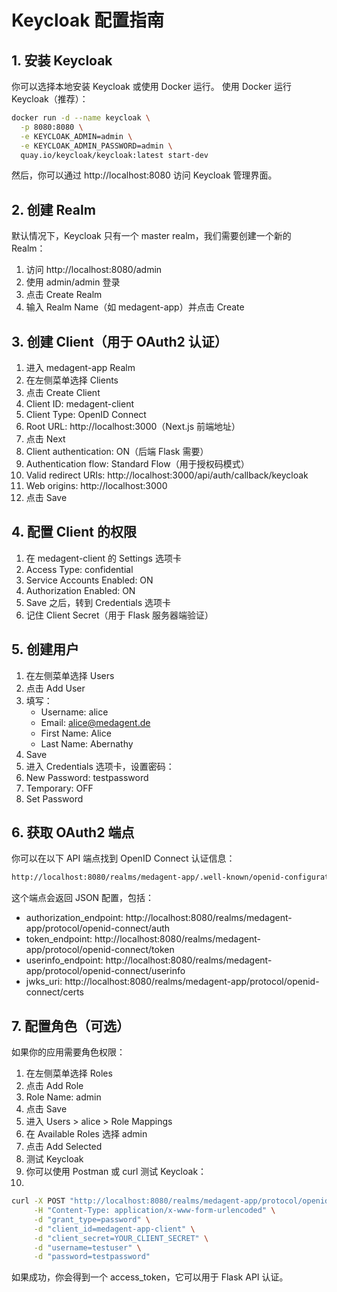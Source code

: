 # Keycloak 配置指南

## 1. 安装 Keycloak
你可以选择本地安装 Keycloak 或使用 Docker 运行。
使用 Docker 运行 Keycloak（推荐）：
```bash
docker run -d --name keycloak \
  -p 8080:8080 \
  -e KEYCLOAK_ADMIN=admin \
  -e KEYCLOAK_ADMIN_PASSWORD=admin \
  quay.io/keycloak/keycloak:latest start-dev
```
然后，你可以通过 http://localhost:8080 访问 Keycloak 管理界面。

## 2. 创建 Realm
默认情况下，Keycloak 只有一个 master realm，我们需要创建一个新的 Realm：
1. 访问 http://localhost:8080/admin
2. 使用 admin/admin 登录
3. 点击 Create Realm
4. 输入 Realm Name（如 medagent-app）并点击 Create

## 3. 创建 Client（用于 OAuth2 认证）
1. 进入 medagent-app Realm
2. 在左侧菜单选择 Clients
3. 点击 Create Client
4. Client ID: medagent-client
5. Client Type: OpenID Connect
6. Root URL: http://localhost:3000（Next.js 前端地址）
7. 点击 Next
8. Client authentication: ON（后端 Flask 需要）
9. Authentication flow: Standard Flow（用于授权码模式）
10. Valid redirect URIs: http://localhost:3000/api/auth/callback/keycloak
11. Web origins: http://localhost:3000
12. 点击 Save

## 4. 配置 Client 的权限
1. 在 medagent-client 的 Settings 选项卡
2. Access Type: confidential
3. Service Accounts Enabled: ON
4. Authorization Enabled: ON
5. Save 之后，转到 Credentials 选项卡
6. 记住 Client Secret（用于 Flask 服务器端验证）

## 5. 创建用户
1. 在左侧菜单选择 Users
2. 点击 Add User
3. 填写：
   - Username: alice
   - Email: alice@medagent.de
   - First Name: Alice
   - Last Name: Abernathy
4. Save
5. 进入 Credentials 选项卡，设置密码：
6. New Password: testpassword
7. Temporary: OFF
8. Set Password

## 6. 获取 OAuth2 端点
你可以在以下 API 端点找到 OpenID Connect 认证信息：

```bash
http://localhost:8080/realms/medagent-app/.well-known/openid-configuration
```
这个端点会返回 JSON 配置，包括：
- authorization_endpoint: http://localhost:8080/realms/medagent-app/protocol/openid-connect/auth
- token_endpoint: http://localhost:8080/realms/medagent-app/protocol/openid-connect/token
- userinfo_endpoint: http://localhost:8080/realms/medagent-app/protocol/openid-connect/userinfo
- jwks_uri: http://localhost:8080/realms/medagent-app/protocol/openid-connect/certs

## 7. 配置角色（可选）
如果你的应用需要角色权限：

1. 在左侧菜单选择 Roles 
2. 点击 Add Role
3. Role Name: admin
4. 点击 Save
5. 进入 Users > alice > Role Mappings
6. 在 Available Roles 选择 admin
7. 点击 Add Selected
8. 测试 Keycloak
9.  你可以使用 Postman 或 curl 测试 Keycloak：
10. 
```bash
curl -X POST "http://localhost:8080/realms/medagent-app/protocol/openid-connect/token" \
     -H "Content-Type: application/x-www-form-urlencoded" \
     -d "grant_type=password" \
     -d "client_id=medagent-app-client" \
     -d "client_secret=YOUR_CLIENT_SECRET" \
     -d "username=testuser" \
     -d "password=testpassword"
```
如果成功，你会得到一个 access_token，它可以用于 Flask API 认证。
